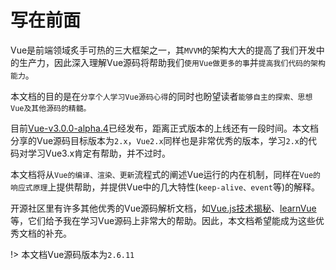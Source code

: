 # 写在前面

Vue是前端领域炙手可热的三大框架之一，其`MVVM`的架构大大的提高了我们开发中的生产力，因此深入理解Vue源码将帮助我们`使用Vue做更多的事`并`提高我们代码的架构能力`。	

本文档的目的是在`分享个人学习Vue源码心得`的同时也盼望读者`能够自主的探索、思想Vue及其他源码的精髓。`

目前[Vue-v3.0.0-alpha.4](https://github.com/vuejs/vue-next)已经发布，距离正式版本的上线还有一段时间。本文档分享的Vue源码目标版本为`2.x`，`Vue2.x`同样也是非常优秀的版本，学习`2.x`的代码对学习Vue3.x肯定有帮助，并不过时。

本文档将从`Vue的编译、渲染、更新`流程式的阐述Vue运行的内在机制，同样在`Vue的响应式原理`上提供帮助，并提供Vue中的几大特性(`keep-alive、event`等)的解释。

开源社区里有许多其他优秀的Vue源码解析文档，如[Vue.js技术揭秘](https://ustbhuangyi.github.io/vue-analysis/)、[learnVue](https://github.com/answershuto/learnVue)等，它们给予我在学习Vue源码上非常大的帮助。因此，本文档希望能成为这些优秀文档的补充。

!> 本文档Vue源码版本为`2.6.11`